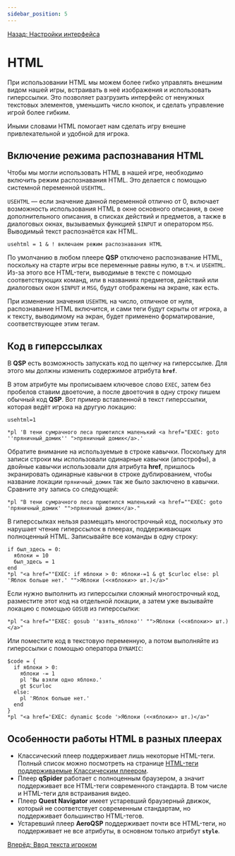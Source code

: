 ```yaml
---
sidebar_position: 5
---
```

[Назад: Настройки интерфейса](interface)

# HTML

При использовании HTML мы можем более гибко управлять внешним видом нашей игры, встраивать в неё изображения и использовать гиперссылки. Это позволяет разгрузить интерфейс от ненужных текстовых элементов, уменьшить число кнопок, и сделать управление игрой более гибким.

Иными словами HTML помогает нам сделать игру внешне привлекательной и удобной для игрока.

## Включение режима распознавания HTML

Чтобы мы могли использовать HTML в нашей игре, необходимо включить режим раcпознавания HTML. Это делается с помощью системной переменной `USEHTML`.

`USEHTML` — если значение данной переменной отлично от 0, включает возможность использования HTML в окне основного описания, в окне дополнительного описания, в списках действий и предметов, а также в диалоговых окнах, вызываемых функцией `$INPUT` и оператором `MSG`. Выводимый текст распознаётся как HTML.

``` qsp
usehtml = 1 & ! включаем режим распознавания HTML
```

По умолчанию в любом плеере **QSP** отключено распознавание HTML, поскольку на старте игры все переменные равны нулю, в т.ч. и `USEHTML`. Из-за этого все HTML-теги, выводимые в тексте с помощью соответствующих команд, или в названиях предметов, действий или диалоговых окон `$INPUT` и `MSG`, будут отображены на экране, как есть.

При изменении значения `USEHTML` на число, отличное от нуля, распознавание HTML включится, и сами теги будут скрыты от игрока, а к тексту, выводимому на экран, будет применено форматирование, соответствующее этим тегам.

## Код в гиперссылках

В **QSP** есть возможность запускать код по щелчку на гиперссылке. Для этого мы должны изменить содержимое атрибута **`href`**.

В этом атрибуте мы прописываем ключевое слово `EXEC`, затем без пробелов ставим двоеточие, а после двоеточия в одну строку пишем обычный код **QSP**. Вот пример вставленной в текст гиперссылки, которая ведёт игрока на другую локацию:

``` qsp
usehtml=1

*pl 'В тени сумрачного леса приютился маленький <a href="EXEC: goto ''пряничный_домик'' ">пряничный домик</a>.'
```

Обратите внимание на используемые в строке кавычки. Поскольку для записи строки мы использовали одинарные кавычки (апострофы), а двойные кавычки использовали для атрибута **href**, пришлось экранировать одинарные кавычки в строке дублированием, чтобы название локации `пряничный_домик` так же было заключено в кавычки. Сравните эту запись со следующей:

``` qsp
*pl "В тени сумрачного леса приютился маленький <a href=""EXEC: goto 'пряничный_домик' "">пряничный домик</a>."
```

В гиперссылках нельзя размещать многострочный код, поскольку это нарушает чтение гиперссылок в плеерах, поддерживающих полноценный HTML. Записывайте все команды в одну строку:

``` qsp
if был_здесь = 0:
  яблоки = 10
  был_здесь = 1
end
*pl "<a href=""EXEC: if яблоки > 0: яблоки-=1 & gt $curloc else: pl 'Яблок больше нет.' "">Яблоки (<<яблоки>> шт.)</a>"
```

Если нужно выполнить из гиперссылки сложный многострочный код, разместите этот код на отдельной локации, а затем уже вызывайте локацию с помощью `GOSUB` из гиперссылки:

``` qsp
*pl "<a href=""EXEC: gosub ''взять_яблоко'' "">Яблоки (<<яблоки>> шт.)</a>"
```

Или поместите код в текстовую переменную, а потом выполняйте из гиперссылки с помощью оператора `DYNAMIC`:

``` qsp
$code = {
  if яблоки > 0:
    яблоки -= 1
    pl 'Вы взяли одно яблоко.'
    gt $curloc
  else:
    pl 'Яблок больше нет.' 
  end
}
*pl "<a href='EXEC: dynamic $code '>Яблоки (<<яблоки>> шт.)</a>"
```

## Особенности работы HTML в разных плеерах

* Классический плеер поддерживает лишь некоторые HTML-теги. Полный список можно посмотреть на странице [HTML-теги поддерживаемые Классическим плеером](../hide/html_classic).
* Плеер **qSpider** работает с полноценным браузером, а значит поддерживает все HTML-теги современного стандарта. В том числе и HTML-теги для встраивания видео.
* Плеер **Quest Navigator** имеет устаревший браузерный движок, который не соответствует современным стандартам, но поддерживает большинство HTML-тегов.
* Устаревший плеер **AeroQSP** поддерживает почти все HTML-теги, но поддерживает не все атрибуты, в основном только атрибут **`style`**.

[Вперёд: Ввод текста игроком](../advanced/inputs)
